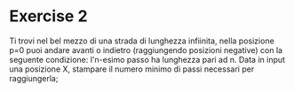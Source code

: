# Exercise 2
Ti trovi nel bel mezzo di una strada di lunghezza infiinita, nella posizione p=0 puoi andare avanti o indietro (raggiungendo posizioni negative) con la seguente condizione: l'n-esimo passo ha lunghezza pari ad n. Data in input una posizione X, stampare il numero minimo di passi necessari per raggiungerla;


